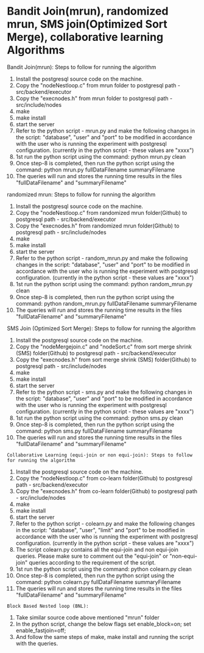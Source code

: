 # Bandit Join(mrun), randomized mrun, SMS join(Optimized Sort Merge), collaborative learning Algorithms

  Bandit Join(mrun): Steps to follow for running the algorithm
  1. Install the postgresql source code on the machine.
  2. Copy the "nodeNestloop.c" from mrun folder to postgresql path - src/backend/executor
  3. Copy the "execnodes.h" from mrun folder to postgresql path - src/include/nodes
  4. make
  5. make install
  6. start the server
  7. Refer to the python script - mrun.py and make the following changes in the script:
     "database", "user" and "port" to be modified in accordance with the user who is running the experiment with postgresql configuration.
     (currently in the python script - these values are "xxxx")
  8. 1st run the python script using the command: python mrun.py clean
  9. Once step-8 is completed, then run the python script using the command: python mrun.py fullDataFilename summaryFilename
  10. The queries will run and stores the running time results in the files "fullDataFilename" and "summaryFilename"
  
  
  randomized mrun: Steps to follow for running the algorithm
  1. Install the postgresql source code on the machine.
  2. Copy the "nodeNestloop.c" from randomized mrun folder(Github) to postgresql path - src/backend/executor
  3. Copy the "execnodes.h" from randomized mrun folder(Github) to postgresql path - src/include/nodes
  4. make
  5. make install
  6. start the server
  7. Refer to the python script - random_mrun.py and make the following changes in the script:
     "database", "user" and "port" to be modified in accordance with the user who is running the experiment with postgresql configuration.
     (currently in the python script - these values are "xxxx")
  8. 1st run the python script using the command: python random_mrun.py clean
  9. Once step-8 is completed, then run the python script using the command: python random_mrun.py fullDataFilename summaryFilename
  10. The queries will run and stores the running time results in the files "fullDataFilename" and "summaryFilename"
  
  
  SMS Join (Optimized Sort Merge): Steps to follow for running the algorithm
  1. Install the postgresql source code on the machine.
  2. Copy the "nodeMergejoin.c" and "nodeSort.c" from sort merge shrink (SMS) folder(Github) to postgresql path - src/backend/executor
  3. Copy the "execnodes.h" from sort merge shrink (SMS) folder(Github) to postgresql path - src/include/nodes
  4. make
  5. make install
  6. start the server
  7. Refer to the python script - sms.py and make the following changes in the script:
     "database", "user" and "port" to be modified in accordance with the user who is running the experiment with postgresql configuration.
     (currently in the python script - these values are "xxxx")
  8. 1st run the python script using the command: python sms.py clean
  9. Once step-8 is completed, then run the python script using the command: python sms.py fullDataFilename summaryFilename
  10. The queries will run and stores the running time results in the files "fullDataFilename" and "summaryFilename"
  
  
    Collaborative Learning (equi-join or non equi-join): Steps to follow for running the algorithm
  1. Install the postgresql source code on the machine.
  2. Copy the "nodeNestloop.c" from co-learn folder(Github) to postgresql path - src/backend/executor
  3. Copy the "execnodes.h" from co-learn folder(Github) to postgresql path - src/include/nodes
  4. make
  5. make install
  6. start the server
  7. Refer to the python script - colearn.py and make the following changes in the script:
     "database", "user", "limit" and "port" to be modified in accordance with the user who is running the experiment with postgresql configuration.
     (currently in the python script - these values are "xxxx")
  8. The script colearn.py contains all the equi-join and non equi-join queries.
      Please make sure to comment out the "equi-join" or "non-equi-join" queries according to the requirement of the script.
  8. 1st run the python script using the command: python colearn.py clean
  9. Once step-8 is completed, then run the python script using the command: python colearn.py fullDataFilename summaryFilename
  10. The queries will run and stores the running time results in the files "fullDataFilename" and "summaryFilename"
  
  
    Block Based Nested loop (BNL):
  1. Take similar source code above mentioned "mrun" folder
  2. In the python script, change the below flags
      set enable_block=on;
      set enable_fastjoin=off;
  3. And follow the same steps of make, make install and running the script with the queries.
